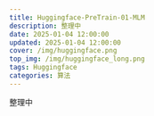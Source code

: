 ```yaml
---
title: Huggingface-PreTrain-01-MLM
description: 整理中
date: 2025-01-04 12:00:00
updated: 2025-01-04 12:00:00
cover: /img/huggingface.png
top_img: /img/huggingface_long.png
tags: Huggingface
categories: 算法
---
```


整理中
